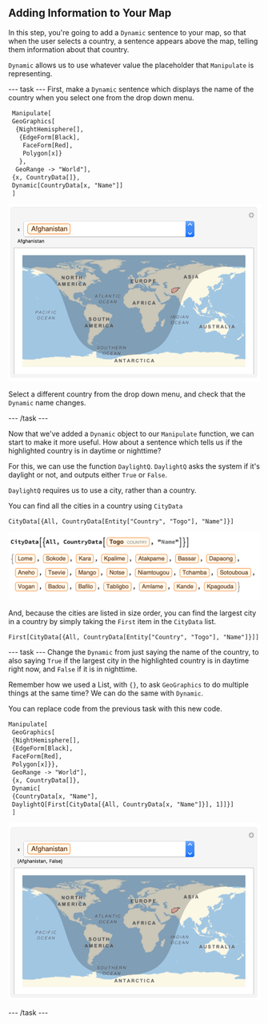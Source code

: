 ## Adding Information to Your Map

In this step, you're going to add a `Dynamic` sentence to your map, so that when the user selects a country, a sentence appears above the map, telling them information about that country.

`Dynamic` allows us to use whatever value the placeholder that `Manipulate` is representing.

--- task ---
First, make a `Dynamic` sentence which displays the name of the country when you select one from the drop down menu.

```
 Manipulate[
 GeoGraphics[
  {NightHemisphere[],
   {EdgeForm[Black],
    FaceForm[Red],
    Polygon[x]}
   },
  GeoRange -> "World"],
 {x, CountryData[]},
 Dynamic[CountryData[x, "Name"]]
 ]
 ```

![Manipulate with Dynamic Country Name](images/ManipulateName.png)

Select a different country from the drop down menu, and check that the `Dynamic` name changes.

--- /task ---

Now that we've added a `Dynamic` object to our `Manipulate` function, we can start to make it more useful. How about a sentence which tells us if the highlighted country is in daytime or nighttime?

For this, we can use the function `DaylightQ`. `DaylightQ` asks the system if it's daylight or not, and outputs either `True` or `False`.

`DaylightQ` requires us to use a city, rather than a country.

You can find all the cities in a country using `CityData`

```
CityData[{All, CountryData[Entity["Country", "Togo"], "Name"]}]

```
![City Data](images/CityData.png)

And, because the cities are listed in size order, you can find the largest city in a country by simply taking the `First` item in the `CityData` list.

```
First[CityData[{All, CountryData[Entity["Country", "Togo"], "Name"]}]]

```

--- task ---
Change the `Dynamic` from just saying the name of the country, to also saying `True` if the largest city in the highlighted country is in daytime right now, and `False` if it is in nighttime.

Remember how we used a List, with `{}`, to ask `GeoGraphics` to do multiple things at the same time? We can do the same with `Dynamic`.

You can replace code from the previous task with this new code.

```
Manipulate[
 GeoGraphics[
 {NightHemisphere[],
 {EdgeForm[Black],
 FaceForm[Red],
 Polygon[x]}},
 GeoRange -> "World"],
 {x, CountryData[]}, 
 Dynamic[
 {CountryData[x, "Name"],
 DaylightQ[First[CityData[{All, CountryData[x, "Name"]}], 1]]}]
 ]
 ```
 
 ![Manipulate with Day Night Information](images/ManipulateInfo.png)
 
--- /task ---